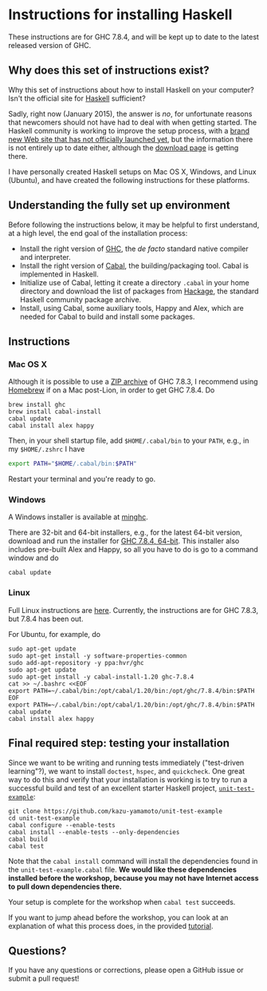 # Instructions for installing Haskell

These instructions are for GHC 7.8.4, and will be kept up to date to the latest released version of GHC.

## Why does this set of instructions exist?

Why this set of instructions about how to install Haskell on your computer? Isn't the official site for [Haskell](http://haskell.org/) sufficient?

Sadly, right now (January 2015), the answer is *no*, for unfortunate reasons that newcomers should not have had to deal with when getting started. The Haskell community is working to improve the setup process, with a [brand new Web site that has not officially launched yet](http://new-www.haskell.org/), but the information there is not entirely up to date either, although the [download page](http://new-www.haskell.org/downloads) is getting there.

I have personally created Haskell setups on Mac OS X, Windows, and Linux (Ubuntu), and have created the following instructions for these platforms.

## Understanding the fully set up environment

Before following the instructions below, it may be helpful to first understand, at a high level, the end goal of the installation process:

- Install the right version of [GHC](http://www.haskell.org/ghc/), the *de facto* standard native compiler and interpreter.
- Install the right version of [Cabal](http://www.haskell.org/cabal/), the building/packaging tool. Cabal is implemented in Haskell.
- Initialize use of Cabal, letting it create a directory `.cabal` in your home directory and download the list of packages from [Hackage](http://hackage.haskell.org/), the standard Haskell community package archive.
- Install, using Cabal, some auxiliary tools, Happy and Alex, which are needed for Cabal to build and install some packages.

## Instructions

### Mac OS X

Although it is possible to use a [ZIP archive](http://new-www.haskell.org/downloads/osx) of GHC 7.8.3, I recommend using [Homebrew](http://brew.sh/) if on a Mac post-Lion, in order to get GHC 7.8.4. Do

```console
brew install ghc
brew install cabal-install
cabal update
cabal install alex happy
```

Then, in your shell startup file, add `$HOME/.cabal/bin` to your `PATH`, e.g., in my `$HOME/.zshrc` I have

```sh
export PATH="$HOME/.cabal/bin:$PATH"
```

Restart your terminal and you're ready to go.

### Windows

A Windows installer is available at [minghc](https://github.com/fpco/minghc).

There are 32-bit and 64-bit installers, e.g., for the latest 64-bit version, download and run the installer for [GHC 7.8.4, 64-bit](https://s3.amazonaws.com/download.fpcomplete.com/minghc/minghc-7.8.4-x86_64.exe). This installer also includes pre-built Alex and Happy, so all you have to do is go to a command window and do

```console
cabal update
```

### Linux

Full Linux instructions are [here](http://new-www.haskell.org/downloads/linux). Currently, the instructions are for GHC 7.8.3, but 7.8.4 has been out.

For Ubuntu, for example, do

```console
sudo apt-get update
sudo apt-get install -y software-properties-common
sudo add-apt-repository -y ppa:hvr/ghc
sudo apt-get update
sudo apt-get install -y cabal-install-1.20 ghc-7.8.4
cat >> ~/.bashrc <<EOF
export PATH=~/.cabal/bin:/opt/cabal/1.20/bin:/opt/ghc/7.8.4/bin:$PATH
EOF
export PATH=~/.cabal/bin:/opt/cabal/1.20/bin:/opt/ghc/7.8.4/bin:$PATH
cabal update
cabal install alex happy
```

## Final required step: testing your installation

Since we want to be writing and running tests immediately ("test-driven learning"?), we want to install `doctest`, `hspec`, and `quickcheck`. One great way to do this and verify that your installation is working is to try to run a successful build and test of an excellent starter Haskell project, [`unit-test-example`](https://github.com/kazu-yamamoto/unit-test-example):

```console
git clone https://github.com/kazu-yamamoto/unit-test-example
cd unit-test-example
cabal configure --enable-tests
cabal install --enable-tests --only-dependencies
cabal build
cabal test
```

Note that the `cabal install` command will install the dependencies found in the `unit-test-example.cabal` file. **We would like these dependencies installed before the workshop, because you may not have Internet access to pull down dependencies there.**

Your setup is complete for the workshop when `cabal test` succeeds.

If you want to jump ahead before the workshop, you can look at an explanation of what this process does, in the provided [tutorial](https://github.com/kazu-yamamoto/unit-test-example/blob/master/markdown/en/tutorial.md).

## Questions?

If you have any questions or corrections, please open a GitHub issue or submit a pull request!
